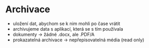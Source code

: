# Archivace
- uložení dat, abychom se k nim mohli po čase vrátit
- archivujeme data s aplikací, která se s tím používala
- dokumenty -> žádné .docx, ale .PDF/A
- prokazatelná archivace -> nepřepisovatelná média (read only)
